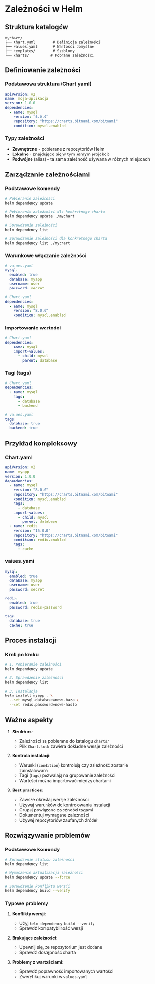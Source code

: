 # Zależności w Helm

## Struktura katalogów
```
mychart/
├── Chart.yaml        # Definicja zależności
├── values.yaml       # Wartości domyślne
├── templates/        # Szablony
└── charts/          # Pobrane zależności
```

## Definiowanie zależności

### Podstawowa struktura (Chart.yaml)
```yaml
apiVersion: v2
name: moja-aplikacja
version: 1.0.0
dependencies:
  - name: mysql
    version: "8.0.0"
    repository: "https://charts.bitnami.com/bitnami"
    condition: mysql.enabled
```

### Typy zależności
- **Zewnętrzne** - pobierane z repozytoriów Helm
- **Lokalne** - znajdujące się w tym samym projekcie
- **Podwójne** (alias) - ta sama zależność używana w różnych miejscach

## Zarządzanie zależnościami

### Podstawowe komendy
```bash
# Pobieranie zależności
helm dependency update

# Pobieranie zależności dla konkretnego charta
helm dependency update ./mychart

# Sprawdzanie zależności
helm dependency list

# Sprawdzanie zależności dla konkretnego charta
helm dependency list ./mychart
```

### Warunkowe włączanie zależności
```yaml
# values.yaml
mysql:
  enabled: true
  database: myapp
  username: user
  password: secret

# Chart.yaml
dependencies:
  - name: mysql
    version: "8.0.0"
    condition: mysql.enabled
```

### Importowanie wartości
```yaml
# Chart.yaml
dependencies:
  - name: mysql
    import-values:
      - child: mysql
        parent: database
```

### Tagi (tags)
```yaml
# Chart.yaml
dependencies:
  - name: mysql
    tags:
      - database
      - backend

# values.yaml
tags:
  database: true
  backend: true
```

## Przykład kompleksowy

### Chart.yaml
```yaml
apiVersion: v2
name: myapp
version: 1.0.0
dependencies:
  - name: mysql
    version: "8.0.0"
    repository: "https://charts.bitnami.com/bitnami"
    condition: mysql.enabled
    tags:
      - database
    import-values:
      - child: mysql
        parent: database
  - name: redis
    version: "15.0.0"
    repository: "https://charts.bitnami.com/bitnami"
    condition: redis.enabled
    tags:
      - cache
```

### values.yaml
```yaml
mysql:
  enabled: true
  database: myapp
  username: user
  password: secret

redis:
  enabled: true
  password: redis-password

tags:
  database: true
  cache: true
```

## Proces instalacji

### Krok po kroku
```bash
# 1. Pobieranie zależności
helm dependency update

# 2. Sprawdzenie zależności
helm dependency list

# 3. Instalacja
helm install myapp . \
  --set mysql.database=nowa-baza \
  --set redis.password=nowe-haslo
```

## Ważne aspekty

1. **Struktura**:
   - Zależności są pobierane do katalogu `charts/`
   - Plik `Chart.lock` zawiera dokładne wersje zależności

2. **Kontrola instalacji**:
   - Warunki (`condition`) kontrolują czy zależność zostanie zainstalowana
   - Tagi (`tags`) pozwalają na grupowanie zależności
   - Wartości można importować między chartami

3. **Best practices**:
   - Zawsze określaj wersje zależności
   - Używaj warunków do kontrolowania instalacji
   - Grupuj powiązane zależności tagami
   - Dokumentuj wymagane zależności
   - Używaj repozytoriów zaufanych źródeł

## Rozwiązywanie problemów

### Podstawowe komendy
```bash
# Sprawdzenie statusu zależności
helm dependency list

# Wymuszenie aktualizacji zależności
helm dependency update --force

# Sprawdzenie konfliktu wersji
helm dependency build --verify
```

### Typowe problemy
1. **Konflikty wersji**:
   - Użyj `helm dependency build --verify`
   - Sprawdź kompatybilność wersji

2. **Brakujące zależności**:
   - Upewnij się, że repozytorium jest dodane
   - Sprawdź dostępność charta

3. **Problemy z wartościami**:
   - Sprawdź poprawność importowanych wartości
   - Zweryfikuj warunki w `values.yaml` 